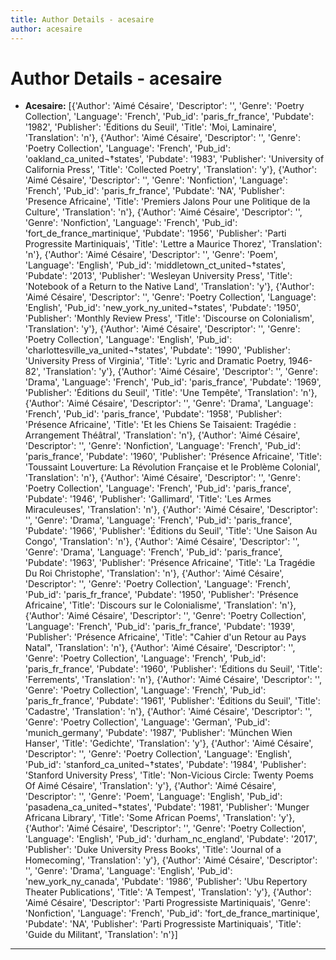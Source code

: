 ```yaml
---
title: Author Details - acesaire
author: acesaire
---
```


# Author Details - acesaire

<ul>
    <li><strong>Acesaire:</strong> [{'Author': 'Aimé Césaire', 'Descriptor': '', 'Genre': 'Poetry Collection', 'Language': 'French', 'Pub_id': 'paris_fr_france', 'Pubdate': '1982', 'Publisher': 'Éditions du Seuil', 'Title': 'Moi, Laminaire', 'Translation': 'n'}, {'Author': 'Aimé Césaire', 'Descriptor': '', 'Genre': 'Poetry Collection', 'Language': 'French', 'Pub_id': 'oakland_ca_united¬†states', 'Pubdate': '1983', 'Publisher': 'University of California Press', 'Title': 'Collected Poetry', 'Translation': 'y'}, {'Author': 'Aimé Césaire', 'Descriptor': '', 'Genre': 'Nonfiction', 'Language': 'French', 'Pub_id': 'paris_fr_france', 'Pubdate': 'NA', 'Publisher': 'Presence Africaine', 'Title': 'Premiers Jalons Pour une Politique de la Culture', 'Translation': 'n'}, {'Author': 'Aimé Césaire', 'Descriptor': '', 'Genre': 'Nonfiction', 'Language': 'French', 'Pub_id': 'fort_de_france_martinique', 'Pubdate': '1956', 'Publisher': 'Parti Progressite Martiniquais', 'Title': 'Lettre a Maurice Thorez', 'Translation': 'n'}, {'Author': 'Aimé Césaire', 'Descriptor': '', 'Genre': 'Poem', 'Language': 'English', 'Pub_id': 'middletown_ct_united¬†states', 'Pubdate': '2013', 'Publisher': 'Wesleyan University Press', 'Title': 'Notebook of a Return to the Native Land', 'Translation': 'y'}, {'Author': 'Aimé Césaire', 'Descriptor': '', 'Genre': 'Poetry Collection', 'Language': 'English', 'Pub_id': 'new_york_ny_united¬†states', 'Pubdate': '1950', 'Publisher': 'Monthly Review Press', 'Title': 'Discourse on Colonialism', 'Translation': 'y'}, {'Author': 'Aimé Césaire', 'Descriptor': '', 'Genre': 'Poetry Collection', 'Language': 'English', 'Pub_id': 'charlottesville_va_united¬†states', 'Pubdate': '1990', 'Publisher': 'University Press of Virginia', 'Title': 'Lyric and Dramatic Poetry, 1946-82', 'Translation': 'y'}, {'Author': 'Aimé Césaire', 'Descriptor': '', 'Genre': 'Drama', 'Language': 'French', 'Pub_id': 'paris_france', 'Pubdate': '1969', 'Publisher': 'Éditions du Seuil', 'Title': 'Une Tempête', 'Translation': 'n'}, {'Author': 'Aimé Césaire', 'Descriptor': '', 'Genre': 'Drama', 'Language': 'French', 'Pub_id': 'paris_france', 'Pubdate': '1958', 'Publisher': 'Présence Africaine', 'Title': 'Et les Chiens Se Taisaient: Tragédie : Arrangement Théâtral', 'Translation': 'n'}, {'Author': 'Aimé Césaire', 'Descriptor': '', 'Genre': 'Nonfiction', 'Language': 'French', 'Pub_id': 'paris_france', 'Pubdate': '1960', 'Publisher': 'Présence Africaine', 'Title': 'Toussaint Louverture: La Révolution Française et le Problème Colonial', 'Translation': 'n'}, {'Author': 'Aimé Césaire', 'Descriptor': '', 'Genre': 'Poetry Collection', 'Language': 'French', 'Pub_id': 'paris_france', 'Pubdate': '1946', 'Publisher': 'Gallimard', 'Title': 'Les Armes Miraculeuses', 'Translation': 'n'}, {'Author': 'Aimé Césaire', 'Descriptor': '', 'Genre': 'Drama', 'Language': 'French', 'Pub_id': 'paris_france', 'Pubdate': '1966', 'Publisher': 'Éditions du Seuil', 'Title': 'Une Saison Au Congo', 'Translation': 'n'}, {'Author': 'Aimé Césaire', 'Descriptor': '', 'Genre': 'Drama', 'Language': 'French', 'Pub_id': 'paris_france', 'Pubdate': '1963', 'Publisher': 'Présence Africaine', 'Title': 'La Tragédie Du Roi Christophe', 'Translation': 'n'}, {'Author': 'Aimé Césaire', 'Descriptor': '', 'Genre': 'Poetry Collection', 'Language': 'French', 'Pub_id': 'paris_fr_france', 'Pubdate': '1950', 'Publisher': 'Présence Africaine', 'Title': 'Discours sur le Colonialisme', 'Translation': 'n'}, {'Author': 'Aimé Césaire', 'Descriptor': '', 'Genre': 'Poetry Collection', 'Language': 'French', 'Pub_id': 'paris_fr_france', 'Pubdate': '1939', 'Publisher': 'Présence Africaine', 'Title': "Cahier d'un Retour au Pays Natal", 'Translation': 'n'}, {'Author': 'Aimé Césaire', 'Descriptor': '', 'Genre': 'Poetry Collection', 'Language': 'French', 'Pub_id': 'paris_fr_france', 'Pubdate': '1960', 'Publisher': 'Éditions du Seuil', 'Title': 'Ferrements', 'Translation': 'n'}, {'Author': 'Aimé Césaire', 'Descriptor': '', 'Genre': 'Poetry Collection', 'Language': 'French', 'Pub_id': 'paris_fr_france', 'Pubdate': '1961', 'Publisher': 'Éditions du Seuil', 'Title': 'Cadastre', 'Translation': 'n'}, {'Author': 'Aimé Césaire', 'Descriptor': '', 'Genre': 'Poetry Collection', 'Language': 'German', 'Pub_id': 'munich_germany', 'Pubdate': '1987', 'Publisher': 'München Wien Hanser', 'Title': 'Gedichte', 'Translation': 'y'}, {'Author': 'Aimé Césaire', 'Descriptor': '', 'Genre': 'Poetry Collection', 'Language': 'English', 'Pub_id': 'stanford_ca_united¬†states', 'Pubdate': '1984', 'Publisher': 'Stanford University Press', 'Title': 'Non-Vicious Circle: Twenty Poems Of Aimé Césaire', 'Translation': 'y'}, {'Author': 'Aimé Césaire', 'Descriptor': '', 'Genre': 'Poem', 'Language': 'English', 'Pub_id': 'pasadena_ca_united¬†states', 'Pubdate': '1981', 'Publisher': 'Munger Africana Library', 'Title': 'Some African Poems', 'Translation': 'y'}, {'Author': 'Aimé Césaire', 'Descriptor': '', 'Genre': 'Poetry Collection', 'Language': 'English', 'Pub_id': 'durham_nc_england', 'Pubdate': '2017', 'Publisher': 'Duke University Press Books', 'Title': 'Journal of a Homecoming', 'Translation': 'y'}, {'Author': 'Aimé Césaire', 'Descriptor': '', 'Genre': 'Drama', 'Language': 'English', 'Pub_id': 'new_york_ny_canada', 'Pubdate': '1986', 'Publisher': 'Ubu Repertory Theater Publications', 'Title': 'A Tempest', 'Translation': 'y'}, {'Author': 'Aimé Césaire', 'Descriptor': 'Parti Progressiste Martiniquais', 'Genre': 'Nonfiction', 'Language': 'French', 'Pub_id': 'fort_de_france_martinique', 'Pubdate': 'NA', 'Publisher': 'Parti Progressiste Martiniquais', 'Title': 'Guide du Militant', 'Translation': 'n'}]</li>
</ul>
<hr>